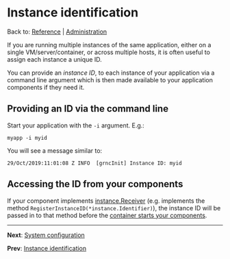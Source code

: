 # Instance identification
Back to: [Reference](README.md) | [Administration](adm-index.md)

If you are running multiple instances of the same application, either on a single VM/server/container, or across multiple
hosts, it is often useful to assign each instance a unique ID.

You can provide an _instance ID_, to each instance of your application via a command line argument which is then made 
available to your application components if they need it.

## Providing an ID via the command line

Start your application with the `-i` argument. E.g.:

```shell script
myapp -i myid
```

You will see a message similar to:

```shell script
29/Oct/2019:11:01:08 Z INFO  [grncInit] Instance ID: myid
```

## Accessing the ID from your components

If your component implements [instance.Receiver](https://godoc.org/github.com/graniticio/granitic/instance#Receiver)
(e.g. implements the method `RegisterInstanceID(*instance.Identifier)`), the instance ID will be passed in to that
method before the [container starts your components](ioc-lifecycle.md).

---
**Next**: [System configuration](adm-system.md)

**Prev**: [Instance identification](adm-index.md)